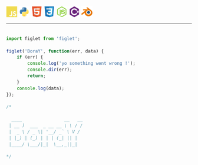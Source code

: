 ###
<div>
    <img src="https://github.com/devicons/devicon/blob/master/icons/javascript/javascript-plain.svg" width="30" height="30" set draggable="false">
    <img src="https://github.com/devicons/devicon/blob/master/icons/python/python-original.svg" width="30" height="30">
    <img src="https://github.com/devicons/devicon/blob/master/icons/html5/html5-original.svg" width="30" height="30">
    <img src="https://github.com/devicons/devicon/blob/master/icons/css3/css3-original.svg" width="30" height="30">
    <img src="https://github.com/devicons/devicon/blob/master/icons/nodejs/nodejs-original.svg" width="30" height="30" >    
    <img src="https://github.com/devicons/devicon/blob/master/icons/csharp/csharp-plain.svg" width="30" height="30">
    <!-<img src="https://github.com/devicons/devicon/blob/master/icons/unity/unity-original.svg"  witdh="30" height="30">
    <img src="https://github.com/devicons/devicon/blob/master/icons/blender/blender-original.svg" width="30" height="30">
</div>

-------
```javascript

import figlet from 'figlet';

figlet('BoraY', function(err, data) {
    if (err) {
        console.log('yo something went wrong !');
        console.dir(err);
        return;
    }
    console.log(data);
});

/*

  ____                __   __
 | __ )  ___  _ __ __ \ \ / /
 |  _ \ / _ \| '__/ _` \ V / 
 | |_) | (_) | | | (_| || |  
 |____/ \___/|_|  \__,_||_| 

*/
```
